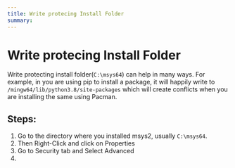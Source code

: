 ```yaml
---
title: Write protecing Install Folder
summary: 
---
```


# Write protecing Install Folder

Write protecting install folder(`C:\msys64`) can help in many ways. For example, in you are using pip to install a package, it will happily write to `/mingw64/lib/python3.8/site-packages` which will create conflicts when you are installing the same using Pacman.

## Steps:

1. Go to the directory where you installed msys2, usually `C:\msys64`.
2. Then Right-Click and click on Properties
3. Go to Security tab and Select Advanced
4. 
